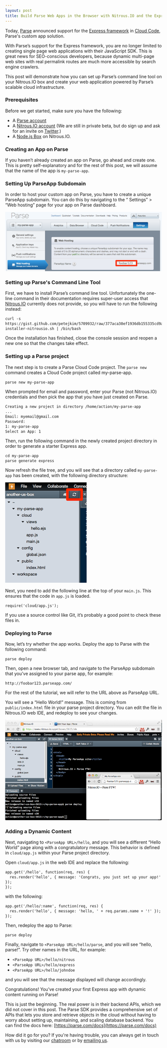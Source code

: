 ```yaml
---
layout: post
title: Build Parse Web Apps in the Browser with Nitrous.IO and the Express Framework
---
```


Today, [Parse](https://parse.com/) announced support for the [Express framework](http://expressjs.com/)
in [Cloud Code](https://www.parse.com/products/cloud_code), Parse's custom app solution.

With Parse&rsquo;s support for the Express framework, you are no longer limited
to creating single page web applications with their JavaScript SDK. This is
great news for SEO-conscious developers, because dynamic multi-page web
sites with real permalink routes are much more accessible by search
engine crawlers.

This post will demonstrate how you can set up Parse&rsquo;s command line
tool on your Nitrous.IO box and create your web application powered by
Parse&rsquo;s scalable cloud infrastructure.

### Prerequisites

Before we get started, make sure you have the following:

* A [Parse account](https://parse.com/#signup)
* A [Nitrous.IO account](https://www.nitrous.io/) (We are still in
  private beta, but do sign up and ask for an invite on
  [Twitter](https://www.twitter.com/nitrousio).)
* A [Node.js Box](http://help.nitrous.io/box-new/) on Nitrous.IO.

### Creating an App on Parse

If you haven&rsquo;t already created an app on Parse, go ahead and
create one. This is pretty self-explanatory and for the rest of this
post, we will assume that the name of the app is `my-parse-app`.

### Setting Up ParseApp Subdomain

In order to host your custom app on Parse, you have to create a
unique ParseApp subdomain. You can do this by navigating to the &ldquo;
Settings&rdquo; &gt; &ldquo;Web hosting&rdquo; page for your app on Parse
dashboard.

![ParseApp Subdomain](/images/parse-subdomain.png)

### Setting up Parse's Command Line Tool

First, we have to install Parse&rsquo;s command line tool. Unfortunately
the one-line command in their documentation requires super-user access
that [Nitrous.IO](https://www.nitrous.io/) currently does not provide,
so you will have to run the following instead:

    curl -s https://gist.github.com/petejkim/5709932/raw/377aca30ef1936db155335cd9ac84a84852ff24f/parse-installer-nitrousio.sh | /bin/bash

Once the installation has finished, close the console session and reopen
a new one so that the changes take effect.

### Setting up a Parse project

The next step is to create a Parse Cloud Code project. The `parse new`
command creates a Cloud Code project called my-parse-app.

    parse new my-parse-app

When prompted for email and password, enter your Parse (not Nitrous.IO)
credentials and then pick the app that you have just created on Parse.

    Creating a new project in directory /home/action/my-parse-app
    ...
    Email: myemail@gmail.com
    Password: 
    1: my-parse-app
    Select an App: 1

Then, run the following command in the newly created project directory
in order to generate a starter Express app.

    cd my-parse-app
    parse generate express

Now refresh the file tree, and you will see that a directory called
`my-parse-app` has been created, with the following directory structure:

![File Tree](/images/parse-filetree.png)

Next, you need to add the following line at the top of your `main.js`.
This ensures that the code in `app.js` is loaded.

    require('cloud/app.js');

If you use a source control like Git, it&rsquo;s probably a good point
to check these files in.

### Deploying to Parse

Now, let&rsquo;s try whether the app works. Deploy the app to Parse with
the following command:

    parse deploy

Then, open a new browser tab, and navigate to the ParseApp subdomain
that you&rsquo;ve assigned to your parse app, for example:

    http://foobar123.parseapp.com/

For the rest of the tutorial, we will refer to the URL above as ParseApp
URL.

You will see a &ldquo;Hello World!&rdquo; message. This is coming from
`public/index.html` file in your parse project directory. You can edit
the file in Nitrous.IO web IDE, and redeploy to see your changes.

![Parse App Preview](/images/parse-preview.png)

### Adding a Dynamic Content

Next, navigating to `<ParseApp URL>/hello`, and you will see a different
&ldquo;Hello World&rdquo; page along with a congratulatory message. This
behavior is defined in `cloud/app.js` within your Parse project directory.

Open `cloud/app.js` in the web IDE and replace the following:

    app.get('/hello', function(req, res) {
      res.render('hello', { message: 'Congrats, you just set up your app!' });
    });

with the following:

    app.get('/hello/:name', function(req, res) {
      res.render('hello', { message: 'hello, ' + req.params.name + '!' });
    });

Then, redeploy the app to Parse:

    parse deploy

Finally, navigate to `<ParseApp URL>/hello/parse`, and you will see
&ldquo;hello, parse!&rdquo;. Try other names in the URL, for example:

* `<ParseApp URL>/hello/nitrous`
* `<ParseApp URL>/hello/express`
* `<ParseApp URL>/hello/johndoe`

and you will see that the message displayed will change accordingly.

Congratulations! You&rsquo;ve created your first Express app with dynamic
content running on Parse!

This is just the beginning. The real power is in their backend APIs, which
we did not cover in this post. The Parse SDK provides a comprehensive
set of APIs that lets you store and retrieve objects in the cloud without
having to worry about setting up, maintaining, and scaling database backend.
You can find the docs here: [https://parse.com/docs](https://parse.com/docs)

How did it go for you? If you're having trouble, you can always get in touch with us by visiting our [chatroom](https://www.nitrous.io/chat) or by [emailing us](mailto:support@nitrous.io).
